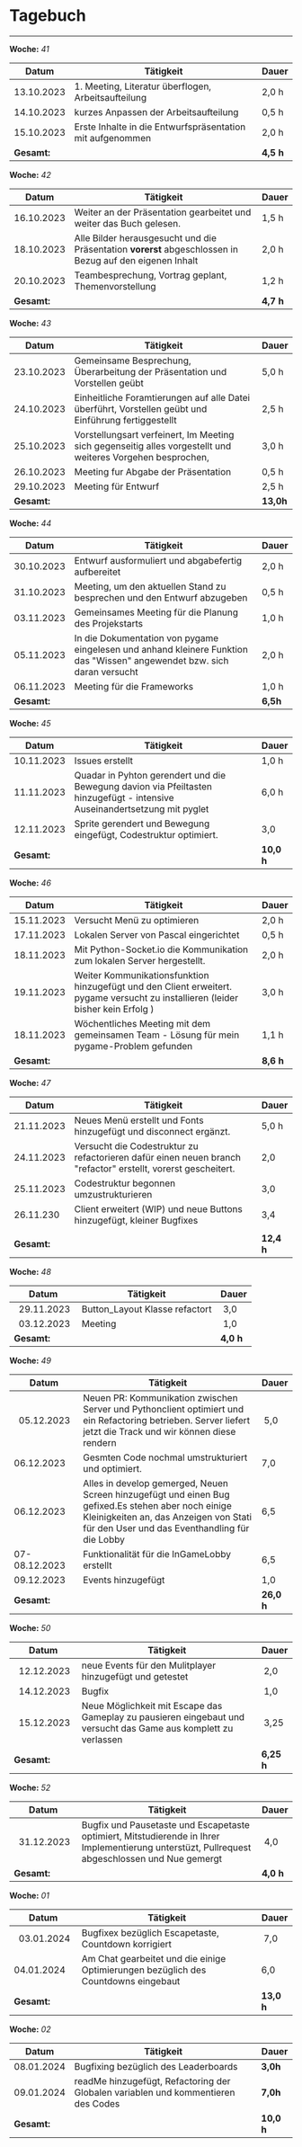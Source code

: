 # Tagebuch
---

**Woche:** *41*

| Datum       | Tätigkeit                                  | Dauer  |
|-------------|---------------------------------------------|--------|
| 13.10.2023  |        1. Meeting, Literatur überflogen, Arbeitsaufteilung                                           | 2,0 h  |
| 14.10.2023  |       kurzes Anpassen der Arbeitsaufteilung                                      | 0,5 h  |
| 15.10.2023  |   Erste Inhalte in die Entwurfspräsentation mit aufgenommen                                                      | 2,0 h  |
| **Gesamt:**  |                                            | **4,5 h**  |


**Woche:** *42*

| Datum       | Tätigkeit                                  | Dauer  |
|-------------|---------------------------------------------|--------|
| 16.10.2023  |       Weiter an der Präsentation gearbeitet und weiter das Buch gelesen.                                       | 1,5 h  |
| 18.10.2023  |         Alle Bilder herausgesucht und die Präsentation **vorerst** abgeschlossen in Bezug auf den eigenen Inhalt                                                                | 2,0 h  |
| 20.10.2023  |               Teambesprechung, Vortrag geplant, Themenvorstellung                            | 1,2 h  |
| **Gesamt:**  |                                            | **4,7 h**  |


**Woche:** *43*

| Datum       | Tätigkeit                                  | Dauer  |
|-------------|---------------------------------------------|--------|
| 23.10.2023  |   Gemeinsame Besprechung, Überarbeitung der Präsentation und Vorstellen geübt                                         | 5,0 h  |
| 24.10.2023  |   Einheitliche Foramtierungen auf alle Datei überführt, Vorstellen geübt und Einführung fertiggestellt                                       | 2,5 h  |
| 25.10.2023  |             Vorstellungsart verfeinert, Im Meeting sich gegenseitig alles vorgestellt und weiteres Vorgehen besprochen,                                 | 3,0 h  |
| 26.10.2023  |         Meeting fur Abgabe der Präsentation                                        | 0,5 h  |
| 29.10.2023  |         Meeting für Entwurf                                          | 2,5 h  |
| **Gesamt:**  |                                            | **13,0h**  |

**Woche:** *44*

| Datum       | Tätigkeit                                  | Dauer  |
|-------------|---------------------------------------------|--------|
| 30.10.2023  |   Entwurf  ausformuliert und abgabefertig aufbereitet                          | 2,0 h  |
| 31.10.2023  |   Meeting, um den aktuellen Stand zu besprechen und den Entwurf abzugeben                                     |  0,5 h |
| 03.11.2023  |    Gemeinsames Meeting für die Planung des Projekstarts                                        | 1,0 h  |
|  05.11.2023 |  In die Dokumentation von pygame eingelesen und anhand kleinere Funktion das "Wissen" angewendet bzw. sich daran versucht                                       | 2,0 h  |
|  06.11.2023 |    Meeting für die Frameworks                                              |1,0 h   |
| **Gesamt:**  |                                            | **6,5h**  |

**Woche:** *45*

| Datum       | Tätigkeit                                  | Dauer  |
|-------------|---------------------------------------------|--------|
| 10.11.2023  |                    Issues erstellt                               | 1,0 h  |
|  11.11.2023 |                    Quadar in Pyhton gerendert und die Bewegung davion via Pfeiltasten hinzugefügt - intensive Auseinandertsetzung mit pyglet   |  6,0 h |
|   12.11.2023|             Sprite gerendert und Bewegung eingefügt, Codestruktur optimiert.                                           |  3,0 |
| **Gesamt:**  |                                            | **10,0 h**  |

**Woche:** *46*

| Datum       | Tätigkeit                                  | Dauer  |
|-------------|---------------------------------------------|--------|
| 15.11.2023  |          Versucht Menü zu optimieren                                | 2,0 h  |
| 17.11.2023  |        Lokalen Server von Pascal eingerichtet                                | 0,5 h  |
| 18.11.2023  |       Mit Python-Socket.io die Kommunikation zum lokalen Server hergestellt.                            | 2,0 h  |
| 19.11.2023  |       Weiter Kommunikationsfunktion hinzugefügt und den Client erweitert. pygame versucht zu installieren (leider bisher kein Erfolg )                         | 3,0 h  |
| 18.11.2023  |       Wöchentliches Meeting mit dem gemeinsamen Team - Lösung für mein pygame-Problem gefunden               | 1,1 h  |
| **Gesamt:**  |                                            | **8,6 h**  |


**Woche:** *47*

| Datum       | Tätigkeit                                  | Dauer  |
|-------------|---------------------------------------------|--------|
| 21.11.2023  |          Neues Menü erstellt und Fonts hinzugefügt und disconnect ergänzt.                            | 5,0 h  |
| 24.11.2023|    Versucht die Codestruktur zu refactorieren dafür einen neuen branch "refactor" erstellt, vorerst gescheitert.      | 2,0 |
| 25.11.2023 |      Codestruktur begonnen umzustrukturieren                      | 3,0 |
| 26.11.230 |      Client erweitert (WIP) und neue Buttons hinzugefügt, kleiner Bugfixes                     | 3,4 |
|   |                   |  |
| **Gesamt:**  |                                            | **12,4 h**  |


**Woche:** *48*

| Datum       | Tätigkeit                                  | Dauer  |
|-------------|---------------------------------------------|--------|
|  29.11.2023 |   Button_Layout Klasse refactort   | 3,0 |
|  03.12.2023 |   Meeting   | 1,0 |
| **Gesamt:**  |                                            | **4,0 h**  |


**Woche:** *49*

| Datum       | Tätigkeit                                  | Dauer  |
|-------------|---------------------------------------------|--------|
|  05.12.2023 |   Neuen PR: Kommunikation zwischen Server und Pythonclient optimiert und ein Refactoring betrieben. Server liefert jetzt die Track und wir können diese rendern | 5,0 |
|  06.12.2023 |     Gesmten Code nochmal umstrukturiert und optimiert.              | 7,0 |
|06.12.2023|Alles in develop gemerged, Neuen Screen hinzugefügt und einen Bug gefixed.Es stehen aber noch einige Kleinigkeiten an, das Anzeigen von Stati für den User und das Eventhandling für die Lobby| 6,5| 
|07-08.12.2023| Funktionalität für die InGameLobby erstellt | 6,5| 
|09.12.2023| Events hinzugefügt | 1,0| 
| **Gesamt:**  |                                            | **26,0 h**  |

**Woche:** *50*

| Datum       | Tätigkeit                                  | Dauer  |
|-------------|---------------------------------------------|--------|
|  12.12.2023 |   neue Events für den Mulitplayer hinzugefügt und getestet   | 2,0 |
|  14.12.2023 |   Bugfix    | 1,0 |
|  15.12.2023 |   Neue Möglichkeit mit Escape das Gameplay zu pausieren eingebaut und versucht das Game aus komplett zu verlassen   | 3,25 |
| **Gesamt:**  |                                            | **6,25 h**  |


**Woche:** *52*

| Datum       | Tätigkeit                                  | Dauer  |
|-------------|---------------------------------------------|--------|
|  31.12.2023 |   Bugfix und Pausetaste und Escapetaste optimiert, Mitstudierende in Ihrer Implementierung unterstüzt, Pullrequest abgeschlossen und Nue gemergt  | 4,0 |
| **Gesamt:**  |                                            | **4,0 h**  |


**Woche:** *01*

| Datum       | Tätigkeit                                  | Dauer  |
|-------------|---------------------------------------------|--------|
|  03.01.2024 |   Bugfixex bezüglich Escapetaste, Countdown korrigiert  | 7,0 |
| 04.01.2024 | Am Chat gearbeitet und die einige Optimierungen bezüglich des Countdowns eingebaut| 6,0 |
| **Gesamt:**  |                                            | **13,0 h**  |


**Woche:** *02*

| Datum       | Tätigkeit                                  | Dauer  |
|-------------|---------------------------------------------|--------|
|08.01.2024 | Bugfixing bezüglich des Leaderboards| **3,0h**
|09.01.2024 | readMe hinzugefügt, Refactoring der Globalen variablen und kommentieren des Codes | **7,0h**
| **Gesamt:**  |                                            | **10,0 h**  |












